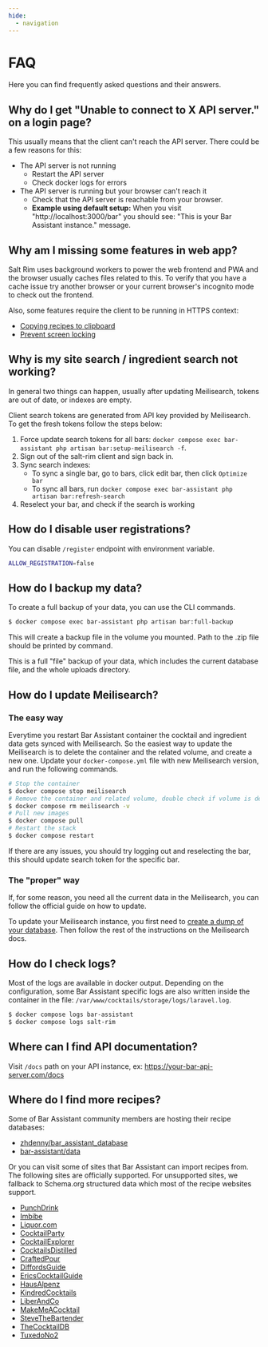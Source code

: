 ```yaml
---
hide:
  - navigation
---
```


# FAQ

Here you can find frequently asked questions and their answers.

## Why do I get "Unable to connect to X API server." on a login page?

This usually means that the client can't reach the API server. There could be a few reasons for this:

- The API server is not running
    - Restart the API server
    - Check docker logs for errors
- The API server is running but your browser can't reach it
    - Check that the API server is reachable from your browser.
    - **Example using default setup:** When you visit "http://localhost:3000/bar" you should see: "This is your Bar Assistant instance." message.

## Why am I missing some features in web app?

Salt Rim uses background workers to power the web frontend and PWA and the browser usually caches files related to this. To verify that you have a cache issue try another browser or your current browser's incognito mode to check out the frontend.

Also, some features require the client to be running in HTTPS context:

- [Copying recipes to clipboard](https://developer.mozilla.org/en-US/docs/Web/API/Clipboard)
- [Prevent screen locking](https://developer.mozilla.org/en-US/docs/Web/API/Screen_Wake_Lock_API)

## Why is my site search / ingredient search not working?

In general two things can happen, usually after updating Meilisearch, tokens are out of date, or indexes are empty.

Client search tokens are generated from API key provided by Meilisearch. To get the fresh tokens follow the steps below:

1. Force update search tokens for all bars: `docker compose exec bar-assistant php artisan bar:setup-meilisearch -f`.
2. Sign out of the salt-rim client and sign back in.
3. Sync search indexes:
    - To sync a single bar, go to bars, click edit bar, then click `Optimize bar`
    - To sync all bars, run `docker compose exec bar-assistant php artisan bar:refresh-search`
4. Reselect your bar, and check if the search is working

## How do I disable user registrations?

You can disable `/register` endpoint with environment variable.

```bash
ALLOW_REGISTRATION=false
```

## How do I backup my data?

To create a full backup of your data, you can use the CLI commands.

``` bash
$ docker compose exec bar-assistant php artisan bar:full-backup
```

This will create a backup file in the volume you mounted. Path to the .zip file should be printed by command.

This is a full "file" backup of your data, which includes the current database file, and the whole uploads directory.

## How do I update Meilisearch?

### The easy way

Everytime you restart Bar Assistant container the cocktail and ingredient data gets synced with Meilisearch. So the easiest way to update the Meilisearch is to delete the container and the related volume, and create a new one. Update your `docker-compose.yml` file with new Meilisearch version, and run the following commands.

``` bash
# Stop the container
$ docker compose stop meilisearch
# Remove the container and related volume, double check if volume is deleted
$ docker compose rm meilisearch -v
# Pull new images
$ docker compose pull
# Restart the stack
$ docker compose restart
```

If there are any issues, you should try logging out and reselecting the bar, this should update search token for the specific bar.

### The "proper" way

If, for some reason, you need all the current data in the Meilisearch, you can follow the official guide on how to update.

To update your Meilisearch instance, you first need to [create a dump of your database](https://docs.meilisearch.com/learn/cookbooks/docker.html#generating-dumps-and-updating-meilisearch). Then follow the rest of the instructions on the Meilisearch docs.

## How do I check logs?

Most of the logs are available in docker output. Depending on the configuration, some Bar Assistant specific logs are also written inside the container in the file: `/var/www/cocktails/storage/logs/laravel.log`.

``` bash
$ docker compose logs bar-assistant
$ docker compose logs salt-rim
```

## Where can I find API documentation?

Visit `/docs` path on your API instance, ex: https://your-bar-api-server.com/docs

## Where do I find more recipes?

Some of Bar Assistant community members are hosting their recipe databases:

- [zhdenny/bar_assistant_database](https://github.com/zhdenny/bar_assistant_database)
- [bar-assistant/data](https://github.com/bar-assistant/data)

Or you can visit some of sites that Bar Assistant can import recipes from. The following sites are officially supported. For unsupported sites, we fallback to Schema.org structured data which most of the recipe websites support.

- [PunchDrink](https://punchdrink.com/)
- [Imbibe](https://imbibemagazine.com/)
- [Liquor.com](https://www.liquor.com/)
- [CocktailParty](https://cocktailpartyapp.com/)
- [CocktailExplorer](https://www.cocktailexplorer.co/)
- [CocktailsDistilled](https://cocktailsdistilled.com)
- [CraftedPour](https://craftedpour.com)
- [DiffordsGuide](https://www.diffordsguide.com)
- [EricsCocktailGuide](https://www.ericscocktailguide.com)
- [HausAlpenz](https://alpenz.com)
- [KindredCocktails](https://kindredcocktails.com)
- [LiberAndCo](https://www.liberandcompany.com)
- [MakeMeACocktail](https://makemeacocktail.com)
- [SteveTheBartender](https://stevethebartender.com)
- [TheCocktailDB](https://www.thecocktaildb.com)
- [TuxedoNo2](https://tuxedono2.com)
